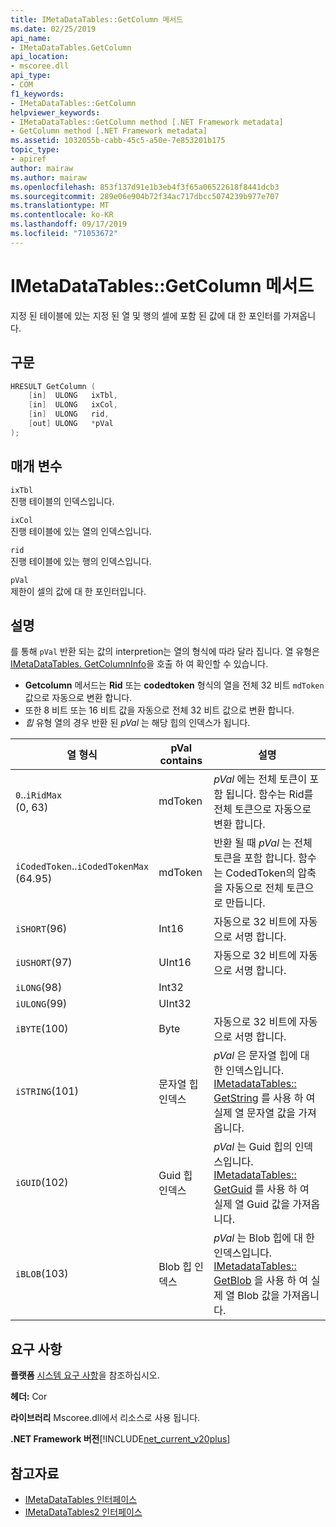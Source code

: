 ```yaml
---
title: IMetaDataTables::GetColumn 메서드
ms.date: 02/25/2019
api_name:
- IMetaDataTables.GetColumn
api_location:
- mscoree.dll
api_type:
- COM
f1_keywords:
- IMetaDataTables::GetColumn
helpviewer_keywords:
- IMetaDataTables::GetColumn method [.NET Framework metadata]
- GetColumn method [.NET Framework metadata]
ms.assetid: 1032055b-cabb-45c5-a50e-7e853201b175
topic_type:
- apiref
author: mairaw
ms.author: mairaw
ms.openlocfilehash: 853f137d91e1b3eb4f3f65a06522618f8441dcb3
ms.sourcegitcommit: 289e06e904b72f34ac717dbcc5074239b977e707
ms.translationtype: MT
ms.contentlocale: ko-KR
ms.lasthandoff: 09/17/2019
ms.locfileid: "71053672"
---
```

# <a name="imetadatatablesgetcolumn-method"></a>IMetaDataTables::GetColumn 메서드
지정 된 테이블에 있는 지정 된 열 및 행의 셀에 포함 된 값에 대 한 포인터를 가져옵니다.  
  
## <a name="syntax"></a>구문  
  
```cpp  
HRESULT GetColumn (   
    [in]  ULONG   ixTbl,  
    [in]  ULONG   ixCol,  
    [in]  ULONG   rid,  
    [out] ULONG   *pVal  
);  
```  
  
## <a name="parameters"></a>매개 변수

 `ixTbl`  
 진행 테이블의 인덱스입니다.  
  
 `ixCol`  
 진행 테이블에 있는 열의 인덱스입니다.  
  
 `rid`  
 진행 테이블에 있는 행의 인덱스입니다.  
  
 `pVal`  
 제한이 셀의 값에 대 한 포인터입니다.  
 
## <a name="remarks"></a>설명

를 통해 `pVal` 반환 되는 값의 interpretion는 열의 형식에 따라 달라 집니다. 열 유형은 [IMetaDataTables. GetColumnInfo](imetadatatables-getcolumninfo-method.md)을 호출 하 여 확인할 수 있습니다.

- **Getcolumn** 메서드는 **Rid** 또는 **codedtoken** 형식의 열을 전체 32 비트 `mdToken` 값으로 자동으로 변환 합니다.
- 또한 8 비트 또는 16 비트 값을 자동으로 전체 32 비트 값으로 변환 합니다. 
- *힙* 유형 열의 경우 반환 된 *pVal* 는 해당 힙의 인덱스가 됩니다.

| 열 형식              | pVal contains | 설명                          |
|--------------------------|---------------|-----------------------------------|
| `0`..`iRidMax`<br>(0, 63)  | mdToken     | *pVal* 에는 전체 토큰이 포함 됩니다. 함수는 Rid를 전체 토큰으로 자동으로 변환 합니다. |
| `iCodedToken`..`iCodedTokenMax`<br>(64.95) | mdToken | 반환 될 때 *pVal* 는 전체 토큰을 포함 합니다. 함수는 CodedToken의 압축을 자동으로 전체 토큰으로 만듭니다. |
| `iSHORT`(96)            | Int16         | 자동으로 32 비트에 자동으로 서명 합니다.  |
| `iUSHORT`(97)           | UInt16        | 자동으로 32 비트에 자동으로 서명 합니다.  |
| `iLONG`(98)             | Int32         |                                        | 
| `iULONG`(99)            | UInt32        |                                        |
| `iBYTE`(100)            | Byte          | 자동으로 32 비트에 자동으로 서명 합니다.  |
| `iSTRING`(101)          | 문자열 힙 인덱스 | *pVal* 은 문자열 힙에 대 한 인덱스입니다. [IMetadataTables:: GetString](imetadatatables-getstring-method.md) 를 사용 하 여 실제 열 문자열 값을 가져옵니다. |
| `iGUID`(102)            | Guid 힙 인덱스 | *pVal* 는 Guid 힙의 인덱스입니다. [IMetadataTables:: GetGuid](imetadatatables-getguid-method.md) 를 사용 하 여 실제 열 Guid 값을 가져옵니다. |
| `iBLOB`(103)            | Blob 힙 인덱스 | *pVal* 는 Blob 힙에 대 한 인덱스입니다. [IMetadataTables:: GetBlob](imetadatatables-getblob-method.md) 을 사용 하 여 실제 열 Blob 값을 가져옵니다. |
  
## <a name="requirements"></a>요구 사항  
 **플랫폼** [시스템 요구 사항](../../../../docs/framework/get-started/system-requirements.md)을 참조하십시오.  
  
 **헤더:** Cor  
  
 **라이브러리** Mscoree.dll에서 리소스로 사용 됩니다.  
  
 **.NET Framework 버전**[!INCLUDE[net_current_v20plus](../../../../includes/net-current-v20plus-md.md)]  
  
## <a name="see-also"></a>참고자료

- [IMetaDataTables 인터페이스](../../../../docs/framework/unmanaged-api/metadata/imetadatatables-interface.md)
- [IMetaDataTables2 인터페이스](../../../../docs/framework/unmanaged-api/metadata/imetadatatables2-interface.md)
